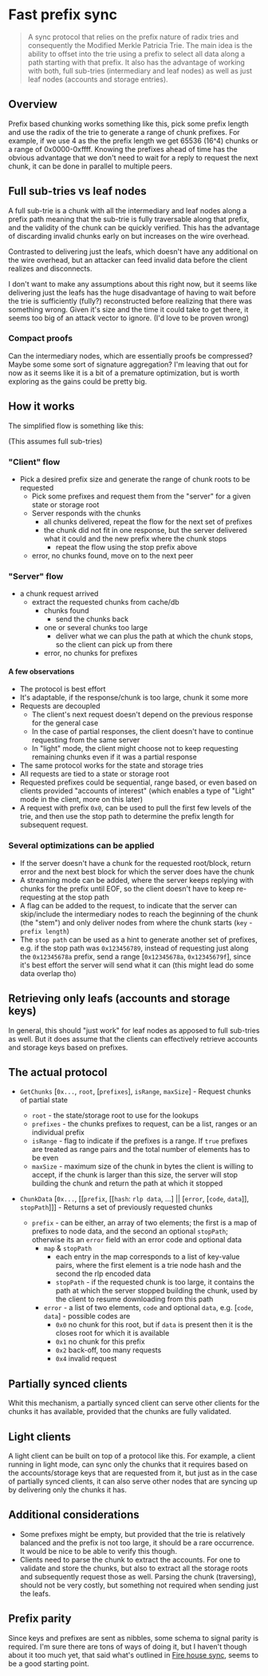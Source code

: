 # Fast prefix sync

> A sync protocol that relies on the prefix nature of radix tries and consequently the Modified Merkle Patricia Trie. The main idea is the ability to offset into the trie using a prefix to select all data along a path starting with that prefix. It also has the advantage of working with both, full sub-tries (intermediary and leaf nodes) as well as just leaf nodes (accounts and storage entries).

## Overview

Prefix based chunking works something like this, pick some prefix length and use the radix of the trie to generate a range of chunk prefixes. For example, if we use 4 as the the prefix length we get 65536 (16^4) chunks or a range of 0x0000-0xffff. Knowing the prefixes ahead of time has the obvious advantage that we don't need to wait for a reply to request the next chunk, it can be done in parallel to multiple peers.

## Full sub-tries vs leaf nodes

A full sub-trie is a chunk with all the intermediary and leaf nodes along a prefix path meaning that the sub-trie is fully traversable along that prefix, and the validity of the chunk can be quickly verified. This has the advantage of discarding invalid chunks early on but increases on the wire overhead. 

Contrasted to delivering just the leafs, which doesn't have any additional on the wire overhead, but an attacker can feed invalid data before the client realizes and disconnects. 

I don't want to make any assumptions about this right now, but it seems like delivering just the leafs has the huge disadvantage of having to wait before the trie is sufficiently (fully?) reconstructed before realizing that there was something wrong. Given it's size and the time it could take to get there, it seems too big of an attack vector to ignore. (I'd love to be proven wrong)

### Compact proofs

Can the intermediary nodes, which are essentially proofs be compressed? Maybe some some sort of signature aggregation? I'm leaving that out for now as it seems like it is a bit of a premature optimization, but is worth exploring as the gains could be pretty big.

## How it works

The simplified flow is something like this:

(This assumes full sub-tries)

### "Client" flow

- Pick a desired prefix size and generate the range of chunk roots to be requested
  - Pick some prefixes and request them from the "server" for a given state or storage root
  - Server responds with the chunks
    - all chunks delivered, repeat the flow for the next set of prefixes
    - the chunk did not fit in one response, but the server delivered what it could and the new prefix where the chunk stops
      - repeat the flow using the stop prefix above
  - error, no chunks found, move on to the next peer

### "Server" flow

- a chunk request arrived
  - extract the requested chunks from cache/db
    - chunks found
      - send the chunks back
    - one or several chunks too large
      - deliver what we can plus the path at which the chunk stops, so the client can pick up from there
    - error, no chunks for prefixes

#### A few observations

- The protocol is best effort
- It's adaptable, if the response/chunk is too large, chunk it some more
- Requests are decoupled
  - The client's next request doesn't depend on the previous response for the general case
  - In the case of partial responses, the client doesn't have to continue requesting from the same server
  - In "light" mode, the client might choose not to keep requesting remaining chunks even if it was a partial response
- The same protocol works for the state and storage tries
- All requests are tied to a state or storage root
- Requested prefixes could be sequential, range based, or even based on clients provided "accounts of interest" (which enables a type of "Light" mode in the client, more on this later)
- A request with prefix `0x0`, can be used to pull the first few levels of the trie, and then use the stop path to determine the prefix length for subsequent request.

### Several optimizations can be applied

- If the server doesn't have a chunk for the requested root/block, return error and the next best block for which the server does have the chunk
- A streaming mode can be added, where the server keeps replying with chunks for the prefix until EOF, so the client doesn't have to keep re-requesting at the stop path
- A flag can be added to the request, to indicate that the server can skip/include the intermediary nodes to reach the beginning of the chunk (the "stem") and only deliver nodes from where the chunk starts (`key` - `prefix length`)
- The `stop path` can be used as a hint to generate another set of prefixes, e.g. if the stop path was `0x123456789`, instead of requesting just along the `0x12345678a` prefix, send a range [`0x12345678a`, `0x12345679f`], since it's best effort the server will send what it can (this might lead do some data overlap tho)

## Retrieving only leafs (accounts and storage keys)

In general, this should "just work" for leaf nodes as apposed to full sub-tries as well. But it does assume that the clients can effectively retrieve accounts and storage keys based on prefixes.

## The actual protocol

- `GetChunks` [`0x...`, `root`, [`prefixes`], `isRange`, `maxSize`] - Request chunks of partial state
  - `root` - the state/storage root to use for the lookups
  - `prefixes` - the chunks prefixes to request, can be a list, ranges or an individual prefix
  - `isRange` - flag to indicate if the prefixes is a range. If `true` prefixes are treated as range pairs and the total number of elements has to be even
  - `maxSize` - maximum size of the chunk in bytes the client is willing to accept, if the chunk is larger than this size, the server will stop building the chunk and return the path at which it stopped

- `ChunkData` [`0x...`, [[`prefix`, [[`hash`: `rlp data`, ...] || [`error`, [`code`, `data`]], `stopPath`]]] - Returns a set of previously requested chunks
  - `prefix` - can be either, an array of two elements; the first is a map of prefixes to node data, and the second an optional `stopPath`; otherwise its an `error` field with an error code and optional data
    - `map` & `stopPath`
      - each entry in the map corresponds to a list of  key-value pairs, where the first element is a   trie node hash and the second the rlp encoded data
      - `stopPath` - if the requested chunk is too large, it contains the path at which the server stopped building the chunk, used by the client to resume downloading from this path
    - `error` - a list of two elements, `code` and optional `data`, e.g. [`code`, `data`] - possible codes are
      - `0x0` no chunk for this root, but if `data` is present then it is the closes root for which it is available
      - `0x1` no chunk for this prefix
      - `0x2` back-off, too many requests
      - `0x4` invalid request

## Partially synced clients

Whit this mechanism, a partially synced client can serve other clients for the chunks it has available, provided that the chunks are fully validated.

## Light clients

A light client can be built on top of a protocol like this. For example, a client running in light mode, can sync only the chunks that it requires based on the accounts/storage keys that are requested from it, but just as in the case of partially synced clients, it can also serve other nodes that are syncing up by delivering only the chunks it has.

## Additional considerations

- Some prefixes might be empty, but provided that the trie is relatively balanced and the prefix is not too large, it should be a rare occurrence. It would be nice to be able to verify this though.
- Clients need to parse the chunk to extract the accounts. For one to validate and store the chunks, but also to extract all the storage roots and subsequently request those as well. Parsing the chunk (traversing), should not be very costly, but something not required when sending just the leafs.

## Prefix parity

Since keys and prefixes are sent as nibbles, some schema to signal parity is required. I'm sure there are tons of ways of doing it, but I haven't though about it too much yet, that said what's outlined in [Fire house sync](https://notes.ethereum.org/eXnqtO_vQquzrFDPHjuaFQ#Key-Prefixes), seems to be a good starting point.
